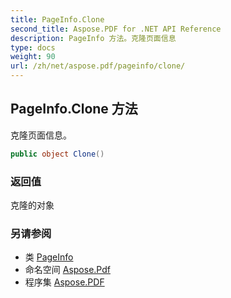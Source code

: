 ```yaml
---
title: PageInfo.Clone
second_title: Aspose.PDF for .NET API Reference
description: PageInfo 方法。克隆页面信息
type: docs
weight: 90
url: /zh/net/aspose.pdf/pageinfo/clone/
---
```

## PageInfo.Clone 方法

克隆页面信息。

```csharp
public object Clone()
```

### 返回值

克隆的对象

### 另请参阅

* 类 [PageInfo](../)
* 命名空间 [Aspose.Pdf](../../../aspose.pdf/)
* 程序集 [Aspose.PDF](../../../)